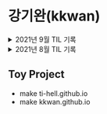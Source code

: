 # **강기완(kkwan)**

<details>
<summary>
2021년 9월 TIL 기록
</summary>

| Sun |    Mon     |    Tue     |    Wed    |    Thu    |    Fri     | Sat |
| :-: | :--------: | :--------: | :-------: | :-------: | :--------: | :-: |
|     |            |            | **_`1`_** | **_`2`_** | **_`3`_**  |  4  |
|  5  | **_`6`_**  | **_`7`_**  | **_`8`_** | **_`9`_** | **_`10`_** | 11  |
| 12  | **_`13`_** | **_`14`_** |    15     |    16     |     17     | 18  |
| 19  |     20     |     21     |    22     |    23     |     24     | 25  |
| 26  |     27     |     28     |    29     |    30     |     1      |  2  |

</details>
<details>
<summary>
2021년 8월 TIL 기록
</summary>

| Sun |    Mon     |    Tue     |    Wed     |    Thu     |    Fri     | Sat |
| :-: | :--------: | :--------: | :--------: | :--------: | :--------: | :-: |
|  1  |     2      |     3      | **_`4`_**  | **_`5`_**  | **_`6`_**  |  7  |
|  8  | **_`9`_**  | **_`10`_** | **_`11`_** | **_`12`_** | **_`13`_** | 14  |
| 15  |     16     | **_`17`_** | **_`18`_** | **_`19`_** |     20     | 21  |
| 22  | **_`23`_** | **_`24`_** | **_`25`_** | **_`26`_** | **_`27`_** | 28  |
| 29  | **_`30`_** | **_`31`_** |            |            |            |     |

</details>

## Toy Project

- make ti-hell.github.io
- make kkwan.github.io
